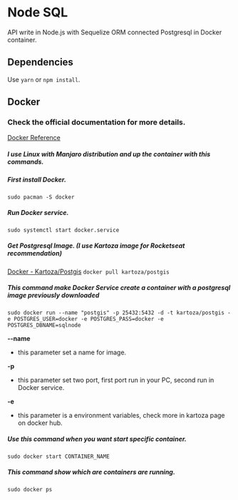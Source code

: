 # Node SQL

API write in Node.js with Sequelize ORM connected Postgresql in Docker container.

## Dependencies

Use `yarn` or `npm install`.

## Docker

### Check the official documentation for more details.

[Docker Reference](https://docs.docker.com/reference/)

##### I use Linux with Manjaro distribution and up the container with this commands.

##### First install Docker.

`sudo pacman -S docker`

##### Run Docker service.

`sudo systemctl start docker.service`

##### Get Postgresql Image. (I use Kartoza image for Rocketseat recommendation)

[Docker - Kartoza/Postgis](https://hub.docker.com/r/kartoza/postgis/)
`docker pull kartoza/postgis`

##### This command make Docker Service create a container with a postgresql image previously downloaded

`sudo docker run --name "postgis" -p 25432:5432 -d -t kartoza/postgis -e POSTGRES_USER=docker -e POSTGRES_PASS=docker -e POSTGRES_DBNAME=sqlnode`

**--name**

- this parameter set a name for image.

**-p**

- this parameter set two port, first port run in your PC, second run in Docker service.

**-e**

- this parameter is a environment variables, check more in kartoza page on docker hub.

##### Use this command when you want start specific container.

`sudo docker start CONTAINER_NAME`

##### This command show which are containers are running.

`sudo docker ps`

